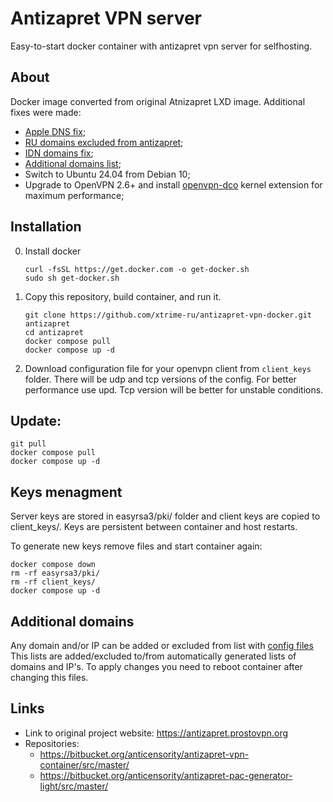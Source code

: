 # Antizapret VPN server
Easy-to-start docker container with antizapret vpn server for selfhosting.

## About
Docker image converted from original Atnizapret LXD image. 
Additional fixes were made:
 - [Apple DNS fix](https://github.com/xtrime-ru/antizapret-vpn-docker/blob/master/patches/kresd.conf#L3);
 - [RU domains excluded from antizapret](https://github.com/xtrime-ru/antizapret-vpn-docker/blob/master/patches/kresd.conf#L13);
 - [IDN domains fix](https://github.com/xtrime-ru/antizapret-vpn-docker/blob/master/patches/fix.sh#L5);
 - [Additional domains list](https://github.com/xtrime-ru/antizapret-vpn-docker/blob/master/config/include-hosts-custom.txt);
 - Switch to Ubuntu 24.04 from Debian 10;
 - Upgrade to OpenVPN 2.6+ and install [openvpn-dco](https://openvpn.net/as-docs/tutorials/tutorial--turn-on-openvpn-dco.html) kernel extension for maximum performance;


## Installation
0. Install docker
    ```shell
    curl -fsSL https://get.docker.com -o get-docker.sh
    sudo sh get-docker.sh
    ```

1. Copy this repository, build container, and run it.
    ```shell
    git clone https://github.com/xtrime-ru/antizapret-vpn-docker.git antizapret
    cd antizapret
    docker compose pull
    docker compose up -d
    ```
2. Download configuration file for your openvpn client from `client_keys` folder. 
There will be udp and tcp versions of the config. For better performance use upd.
Tcp version will be better for unstable conditions.

## Update:
 
```shell
git pull
docker compose pull
docker compose up -d
```

## Keys menagment
Server keys are stored in easyrsa3/pki/ folder and client keys are copied to client_keys/. 
Keys are persistent between container and host restarts.

To generate new keys remove files and start container again:
```shell
docker compose down
rm -rf easyrsa3/pki/
rm -rf client_keys/
docker compose up -d
```

## Additional domains
Any domain and/or IP can be added or excluded from list with [config files](https://github.com/xtrime-ru/antizapret-vpn-docker/tree/master/config)
This lists are added/excluded to/from automatically generated lists of domains and IP's. 
To apply changes you need to reboot container after changing this files.


## Links
- Link to original project website: https://antizapret.prostovpn.org
- Repositories:
    - https://bitbucket.org/anticensority/antizapret-vpn-container/src/master/
    - https://bitbucket.org/anticensority/antizapret-pac-generator-light/src/master/
